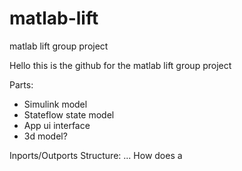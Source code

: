 # matlab-lift
matlab lift group project

Hello this is the github for the matlab lift group project

Parts:
- Simulink model
- Stateflow state model
- App ui interface
- 3d model?

Inports/Outports Structure:
...
How does a 